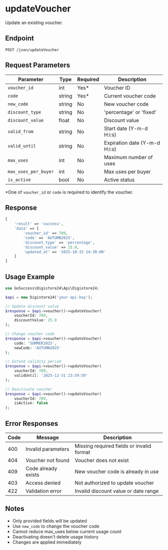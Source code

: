 # updateVoucher

Update an existing voucher.

## Endpoint

```
POST /json/updateVoucher
```

## Request Parameters

| Parameter | Type | Required | Description |
|-----------|------|----------|-------------|
| `voucher_id` | int | Yes* | Voucher ID |
| `code` | string | Yes* | Current voucher code |
| `new_code` | string | No | New voucher code |
| `discount_type` | string | No | 'percentage' or 'fixed' |
| `discount_value` | float | No | Discount value |
| `valid_from` | string | No | Start date (Y-m-d H:i:s) |
| `valid_until` | string | No | Expiration date (Y-m-d H:i:s) |
| `max_uses` | int | No | Maximum number of uses |
| `max_uses_per_buyer` | int | No | Max uses per buyer |
| `is_active` | bool | No | Active status |

*One of `voucher_id` or `code` is required to identify the voucher.

## Response

```php
[
    'result' => 'success',
    'data' => [
        'voucher_id' => 789,
        'code' => 'AUTUMN2025',
        'discount_type' => 'percentage',
        'discount_value' => 25.0,
        'updated_at' => '2025-10-15 14:30:00'
    ]
]
```

## Usage Example

```php
use GoSuccess\Digistore24\Api\Digistore24;

$api = new Digistore24('your-api-key');

// Update discount value
$response = $api->voucher()->updateVoucher(
    voucherId: 789,
    discountValue: 25.0
);

// Change voucher code
$response = $api->voucher()->updateVoucher(
    code: 'SUMMER2025',
    newCode: 'AUTUMN2025'
);

// Extend validity period
$response = $api->voucher()->updateVoucher(
    voucherId: 789,
    validUntil: '2025-12-31 23:59:59'
);

// Deactivate voucher
$response = $api->voucher()->updateVoucher(
    voucherId: 789,
    isActive: false
);
```

## Error Responses

| Code | Message | Description |
|------|---------|-------------|
| 400 | Invalid parameters | Missing required fields or invalid format |
| 404 | Voucher not found | Voucher does not exist |
| 409 | Code already exists | New voucher code is already in use |
| 403 | Access denied | Not authorized to update voucher |
| 422 | Validation error | Invalid discount value or date range |

## Notes

- Only provided fields will be updated
- Use `new_code` to change the voucher code
- Cannot reduce max_uses below current usage count
- Deactivating doesn't delete usage history
- Changes are applied immediately
